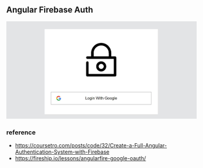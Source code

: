 ## Angular Firebase Auth

![](/_public_assets/firebase-auth.jpg)

### reference
- https://coursetro.com/posts/code/32/Create-a-Full-Angular-Authentication-System-with-Firebase
- https://fireship.io/lessons/angularfire-google-oauth/